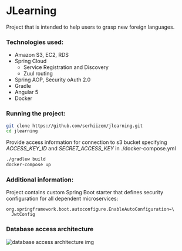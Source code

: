 # JLearning
Project that is intended to help users to grasp new foreign languages.

### Technologies used:
- Amazon S3, EC2, RDS
- Spring Cloud
    - Service Registration and Discovery
    - Zuul routing
- Spring AOP, Security oAuth 2.0
- Gradle
- Angular 5
- Docker

### Running the project:

```bash
git clone https://github.com/serhiizem/jlearning.git
cd jlearning
```
Provide access information for connection to s3 bucket specifying *ACCESS_KEY_ID* and *SECRET_ACCESS_KEY* in  ./docker-compose.yml
```bash
./gradlew build
docker-compose up
```

### Additional information:
Project contains custom Spring Boot starter that defines security configuration for all dependent microservices:
```properties
org.springframework.boot.autoconfigure.EnableAutoConfiguration=\
  JwtConfig
```
### Database access architecture
![database access architecture img](https://i.imgur.com/CJGmt61.jpg)
